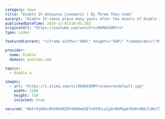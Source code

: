 ```yaml
---
category: news
title: "Diablo IV Announce Cinematic | By Three They Come"
excerpt: "Diablo IV takes place many years after the events of Diablo III, after millions have been slaughtered by the actions of the High Heavens and Burning Hells alike."
publishedDateTime: 2019-11-01T18:05:30Z
originalUrl: "https://youtube.com/watch?v=9bRWIdOMfro"
type: video

featuredContent: "<iframe width=\"800\" height=\"500\" frameborder=\"0\" src=\"https://www.youtube.com/embed/9bRWIdOMfro\" allow=\"accelerometer; autoplay; encrypted-media; gyroscope; picture-in-picture\" allowfullscreen></iframe>"

provider:
  name: Diablo
  domain: youtube.com

topics:
  - Diablo 4

images:
  - url: "https://i.ytimg.com/vi/9bRWIdOMfro/maxresdefault.jpg"
    width: 1280
    height: 720
    isCached: true

secured: "RAI+9jbKGcBVUkR4NZ5Fd6R0mdSEfoO59YLalpOrB6PbpAfUUA+9bK1ldKcTXXS22Ts9Pms/yBJbGaWOWR+DQpXVm5Mzl/PiMvopA14BaVNa7q+eyuCfpxVYtxNQIvK4kykc5Y00gHf046EElOny6WOj9ktcWgXRc2C5TE1NM1wShCGLBuH7u8HgrtXjpmQtXYmdIsDTjjcLcpq4EtH8DVEPp4z2XqUaBhi1+j8S4gtxZr9zyFcwjMv25hMCG/mWSy6+Ez1WCuRWKV7t25uoxAGnpBR+uFzteDz4OrTqXBQXWADb/RP3uUyMpLT2DX0OjgkNumnih0nSajtSonTn8zLObhcrviigQSwNkEdFEe6VlrAX5vLtfMvyHieCCfOoBEXeQDPCzAyqXtEhBXI+bOg8o7vjLs8tXqV/GiUU/u4hrVJOsSRh42d52Sd2+a0k;X7y33+lgN1b9TYbpQLAeQQ=="
---
```


